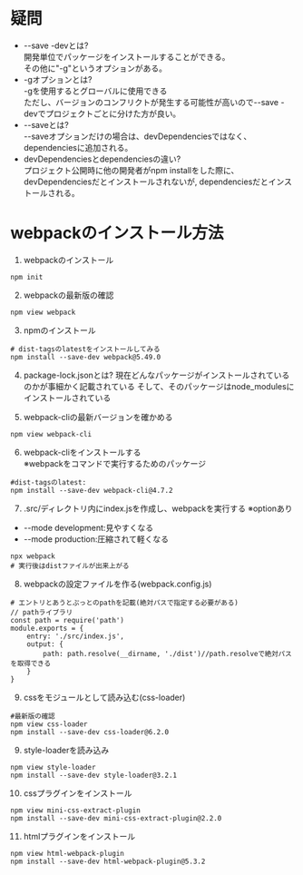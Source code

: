 # 疑問
- --save -devとは?<br>
開発単位でパッケージをインストールすることができる。<br>
その他に"-g"というオプションがある。
- -gオプションとは?<br>
-gを使用するとグローバルに使用できる<br>
ただし、バージョンのコンフリクトが発生する可能性が高いので--save -devでプロジェクトごとに分けた方が良い。
- --saveとは?<br>
--saveオプションだけの場合は、devDependenciesではなく、dependenciesに追加される。
- devDependenciesとdependenciesの違い?<br>
プロジェクト公開時に他の開発者がnpm installをした際に、devDependenciesだとインストールされないが,
dependenciesだとインストールされる。



# webpackのインストール方法
1. webpackのインストール
```
npm init
```

2. webpackの最新版の確認
```
npm view webpack
```

3. npmのインストール
```
# dist-tagsのlatestをインストールしてみる
npm install --save-dev webpack@5.49.0
```

4. package-lock.jsonとは?
現在どんなパッケージがインストールされているのかが事細かく記載されている
そして、そのパッケージはnode_modulesにインストールされている

5. webpack-cliの最新バージョンを確かめる
```
npm view webpack-cli
```

6. webpack-cliをインストールする<br>
※webpackをコマンドで実行するためのパッケージ
```
#dist-tagsのlatest:
npm install --save-dev webpack-cli@4.7.2
```

7. .src/ディレクトリ内にindex.jsを作成し、webpackを実行する
※optionあり
- --mode development:見やすくなる
- --mode production:圧縮されて軽くなる
```
npx webpack
# 実行後はdistファイルが出来上がる
```

8. webpackの設定ファイルを作る(webpack.config.js)
```
# エントリとあうとぷっとのpathを記載(絶対パスで指定する必要がある)
// pathライブラリ
const path = require('path')
module.exports = {
    entry: './src/index.js',
    output: {
        path: path.resolve(__dirname, './dist')//path.resolveで絶対パスを取得できる
    }
}
```

9. cssをモジュールとして読み込む(css-loader)
```
#最新版の確認
npm view css-loader
npm install --save-dev css-loader@6.2.0
```

9. style-loaderを読み込み
```
npm view style-loader
npm install --save-dev style-loader@3.2.1
```

10. cssプラグインをインストール
```
npm view mini-css-extract-plugin
npm install --save-dev mini-css-extract-plugin@2.2.0
```

11. htmlプラグインをインストール
```
npm view html-webpack-plugin
npm install --save-dev html-webpack-plugin@5.3.2
```